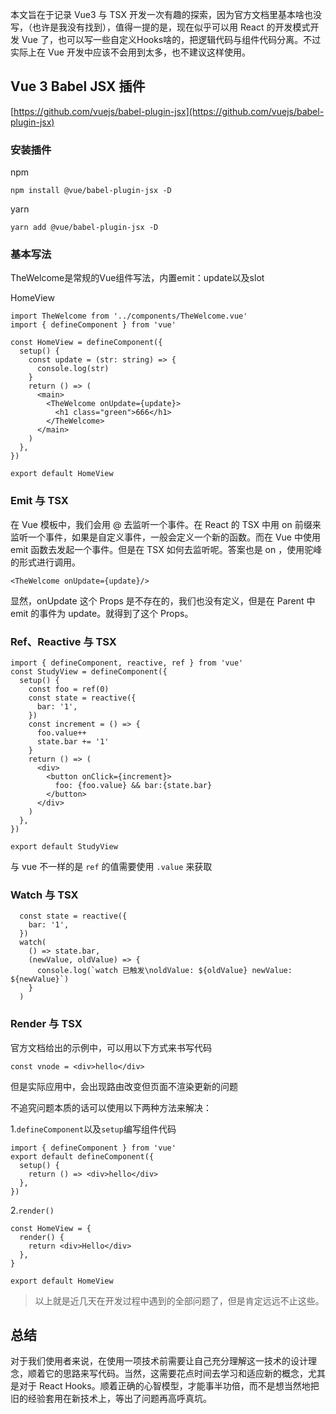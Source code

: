 本文旨在于记录 Vue3 与 TSX 开发一次有趣的探索，因为官方文档里基本啥也没写，（也许是我没有找到），值得一提的是，现在似乎可以用 React 的开发模式开发 Vue 了，也可以写一些自定义Hooks啥的，把逻辑代码与组件代码分离。不过实际上在 Vue 开发中应该不会用到太多，也不建议这样使用。

## Vue 3 Babel JSX 插件

[https://github.com/vuejs/babel-plugin-jsx](https://github.com/vuejs/babel-plugin-jsx)

### 安装插件

npm

```shell
npm install @vue/babel-plugin-jsx -D
```

yarn

```shell
yarn add @vue/babel-plugin-jsx -D
```

### 基本写法

TheWelcome是常规的Vue组件写法，内置emit：update以及slot

HomeView

```tsx
import TheWelcome from '../components/TheWelcome.vue'
import { defineComponent } from 'vue'

const HomeView = defineComponent({
  setup() {
    const update = (str: string) => {
      console.log(str)
    }
    return () => (
      <main>
        <TheWelcome onUpdate={update}>
          <h1 class="green">666</h1>
        </TheWelcome>
      </main>
    )
  },
})

export default HomeView
```

### Emit 与 TSX

在 Vue 模板中，我们会用 @ 去监听一个事件。在 React 的 TSX 中用 on 前缀来监听一个事件，如果是自定义事件，一般会定义一个新的函数。而在 Vue 中使用 emit 函数去发起一个事件。但是在 TSX 如何去监听呢。答案也是 on ，使用驼峰的形式进行调用。

```tsx
<TheWelcome onUpdate={update}/>
```

显然，onUpdate 这个 Props 是不存在的，我们也没有定义，但是在 Parent 中 emit 的事件为 update。就得到了这个 Props。

### Ref、Reactive 与 TSX

```tsx
import { defineComponent, reactive, ref } from 'vue'
const StudyView = defineComponent({
  setup() {
    const foo = ref(0)
    const state = reactive({
      bar: '1',
    })
    const increment = () => {
      foo.value++
      state.bar += '1'
    }
    return () => (
      <div>
        <button onClick={increment}>
          foo: {foo.value} && bar:{state.bar}
        </button>
      </div>
    )
  },
})

export default StudyView
```

与 vue 不一样的是 `ref` 的值需要使用 `.value` 来获取

### Watch 与 TSX

```tsx
  const state = reactive({
    bar: '1',
  })
  watch(
    () => state.bar,
    (newValue, oldValue) => {
      console.log(`watch 已触发\noldValue: ${oldValue} newValue: ${newValue}`)
    }
  )
```

### Render 与 TSX

官方文档给出的示例中，可以用以下方式来书写代码

```tsx
const vnode = <div>hello</div>
```

但是实际应用中，会出现路由改变但页面不渲染更新的问题

不追究问题本质的话可以使用以下两种方法来解决：

1.`defineComponent`以及`setup`编写组件代码

```tsx
import { defineComponent } from 'vue'
export default defineComponent({
  setup() {
    return () => <div>hello</div>
  },
})
```

2.`render()`

```tsx
const HomeView = {
  render() {
    return <div>Hello</div>
  },
}

export default HomeView

```

> 以上就是近几天在开发过程中遇到的全部问题了，但是肯定远远不止这些。

## 总结

对于我们使用者来说，在使用一项技术前需要让自己充分理解这一技术的设计理念，顺着它的思路来写代码。当然，这需要花点时间去学习和适应新的概念，尤其是对于 React Hooks。顺着正确的心智模型，才能事半功倍，而不是想当然地把旧的经验套用在新技术上，等出了问题再高呼真坑。
